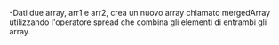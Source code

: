 -Dati due array, arr1 e arr2, crea un nuovo array chiamato mergedArray utilizzando l'operatore spread che combina gli elementi di entrambi gli array.
